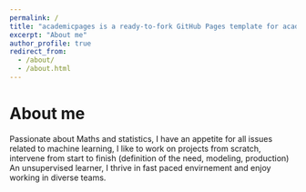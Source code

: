 ```yaml
---
permalink: /
title: "academicpages is a ready-to-fork GitHub Pages template for academic personal websites"
excerpt: "About me"
author_profile: true
redirect_from: 
  - /about/
  - /about.html
---
```


About me
=======
Passionate about Maths and statistics, I have an appetite for all issues related to machine learning, I like to work on projects from scratch, intervene from start to finish (definition of the need, modeling, production) An unsupervised learner, I thrive in fast paced envirnement and enjoy working in diverse teams.



